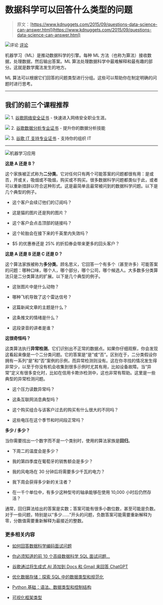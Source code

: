 # 数据科学可以回答什么类型的问题

> 原文：[https://www.kdnuggets.com/2015/09/questions-data-science-can-answer.html](https://www.kdnuggets.com/2015/09/questions-data-science-can-answer.html)

![评论](../Images/3d9c022da2d331bb56691a9617b91b90.png) [评论](#comments)

机器学习（ML）是推动数据科学的引擎。每种 ML 方法（也称为算法）接收数据，处理数据，然后输出答案。ML 算法处理数据科学中最难解释和最有趣的部分。这就是数学魔法发生的地方。

ML 算法可以根据它们回答的问题类型进行分组。这些可以帮助你在制定明确的问题时进行思考。

* * *

## 我们的前三个课程推荐

![](../Images/0244c01ba9267c002ef39d4907e0b8fb.png) 1\. [谷歌网络安全证书](https://www.kdnuggets.com/google-cybersecurity) - 快速进入网络安全职业生涯。

![](../Images/e225c49c3c91745821c8c0368bf04711.png) 2\. [谷歌数据分析专业证书](https://www.kdnuggets.com/google-data-analytics) - 提升你的数据分析技能

![](../Images/0244c01ba9267c002ef39d4907e0b8fb.png) 3\. [谷歌 IT 支持专业证书](https://www.kdnuggets.com/google-itsupport) - 支持你的组织 IT

* * *

![机器学习应用](../Images/b198e76eab567daf465458cb8296554c.png)

**这是 A 还是 B？**

这个家族被正式称为**二分类**。它对任何只有两个可能答案的问题都很有用：是或否，开或关，吸烟或不吸烟，购买或不购买。很多数据科学问题都类似于此，或者可以重新措辞以符合这种形式。这是最简单且最常被问到的数据科学问题。以下是几个典型的例子。

+   这个客户会续订他们的订阅吗？

+   这是猫的图片还是狗的图片？

+   这个客户会点击顶部的链接吗？

+   这个轮胎会在接下来的千英里内失效吗？

+   $5 的优惠券还是 25% 的折扣券会带来更多的回头客户？

**这是 A 还是 B 还是 C 还是 D？**

这个算法家族被称为**多分类**。顾名思义，它回答一个有多个（甚至许多）可能答案的问题：哪种口味，哪个人，哪个部分，哪个公司，哪个候选人。大多数多分类算法只是二分类算法的扩展。以下是几个典型的例子。

+   这张图片中是什么动物？

+   哪种飞机导致了这个雷达信号？

+   这篇新闻文章的主题是什么？

+   这条推文的情绪是什么？

+   这段录音的讲者是谁？

**这很奇怪吗？**

这类算法执行**异常检测**。它们识别出不正常的数据点。如果你仔细观察，你会发现这看起来像是一个二分类问题。它的答案是“是”或“否”。区别在于，二分类假设你拥有一系列“是”和“否”案例的示例，而异常检测则没有。这在你寻找的情况发生得非常少，以至于你没有机会收集到很多示例时尤其有用，比如设备故障。当“异常”定义有很多变化时，比如在信用卡欺诈检测中，这也非常有帮助。这里是一些典型的异常检测问题。

+   这个压力读数异常吗？

+   这条互联网消息典型吗？

+   这个购买组合与该客户过去的购买有什么很大的不同吗？

+   这些电压在这个季节和时间段正常吗？

**多少 / 多少？**

当你需要找出一个数字而不是一个类别时，使用的算法家族是**回归**。

+   下周二的温度会是多少？

+   我的第四季度在葡萄牙的销售额会是多少？

+   我的风电场在 30 分钟后将需要多少千瓦的电力？

+   我下周会获得多少新的关注者？

+   在一千个单位中，有多少这种型号的轴承能够在使用 10,000 小时后仍然存活？

通常，回归算法给出的答案是实数；答案可能有很多小数位数，甚至可能是负数。对于一些问题，特别是以“多少……”开头的问题，负数答案可能需要重新解释为零，分数值需要重新解释为最接近的整数。

### 更多相关内容

+   [如何回答数据科学编码面试问题](https://www.kdnuggets.com/2022/01/answer-data-science-coding-interview-questions.html)

+   [你必须知道的前 10 个高级数据科学 SQL 面试问题…](https://www.kdnuggets.com/2023/01/top-10-advanced-data-science-sql-interview-questions-must-know-answer.html)

+   [谷歌通过将生成式 AI 添加到 Docs 和 Gmail 来回答 ChatGPT](https://www.kdnuggets.com/2023/03/google-answer-chatgpt-adding-generative-ai-docs-gmail.html)

+   [优化数据存储：探索 SQL 中的数据类型和规范化](https://www.kdnuggets.com/optimizing-data-storage-exploring-data-types-and-normalization-in-sql)

+   [Python 基础：语法、数据类型和控制结构](https://www.kdnuggets.com/python-basics-syntax-data-types-and-control-structures)

+   [可视化框架类型](https://www.kdnuggets.com/types-of-visualization-frameworks)
